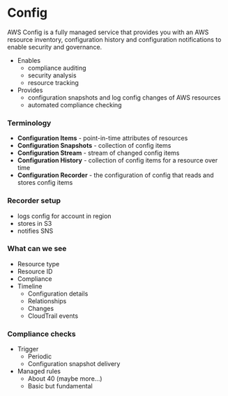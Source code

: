 # Config

AWS Config is a fully managed service that provides you with an AWS resource inventory, configuration history and configuration notifications to enable security and governance.

* Enables
  * compliance auditing
  * security analysis
  * resource tracking
* Provides
  * configuration snapshots and log config changes of AWS resources
  * automated compliance checking

### Terminology

* **Configuration Items** - point-in-time attributes of resources
* **Configuration Snapshots** - collection of config items
* **Configuration Stream** - stream of changed config items
* **Configuration History** - collection of config items for a resource over time
* **Configuration Recorder** - the configuration of config that reads and stores config items

### Recorder setup

* logs config for account in region
* stores in S3
* notifies SNS

### What can we see

* Resource type
* Resource ID
* Compliance 
* Timeline
  * Configuration details
  * Relationships
  * Changes
  * CloudTrail events

### Compliance checks

* Trigger
  * Periodic
  * Configuration snapshot delivery
* Managed rules
  * About 40 \(maybe more...\)
  * Basic but fundamental

